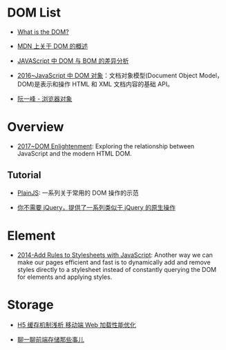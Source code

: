# DOM List

- [What is the DOM?](https://css-tricks.com/dom/)

- [MDN 上关于 DOM 的概述](https://developer.mozilla.org/zh-CN/docs/Web/API/Document_Object_Model/Introduction)

- [JAVAScript 中 DOM 与 BOM 的差异分析](http://www.cnblogs.com/fjner/p/5892325.html)

- [2016~JavaScript 中 DOM 对象](https://parg.co/bOa)：文档对象模型(Document Object Model，DOM)是表示和操作 HTML 和 XML 文档内容的基础 API。

- [阮一峰 - 浏览器对象](http://javascript.ruanyifeng.com/bom/engine.html#)

# Overview

- [2017~DOM Enlightenment](http://domenlightenment.com/#3.1): Exploring the relationship between JavaScript and the modern HTML DOM.

## Tutorial

- [PlainJS](https://plainjs.com/javascript/selecting/): 一系列关于常用的 DOM 操作的示范

- [你不需要 jQuery，提供了一系列类似于 jQuery 的原生操作](http://youmightnotneedjquery.com/)

# Element

- [2014-Add Rules to Stylesheets with JavaScript](https://davidwalsh.name/add-rules-stylesheets): Another way we can make our pages efficient and fast is to dynamically add and remove styles directly to a stylesheet instead of constantly querying the DOM for elements and applying styles.

# Storage

- [H5 缓存机制浅析 移动端 Web 加载性能优化](http://segmentfault.com/a/1190000004132566)

- [聊一聊前端存储那些事儿](http://mp.weixin.qq.com/s?__biz=MzA4ODIxMzg5MQ==&mid=2653995942&idx=1&sn=87f21b6412eeede0d5ee7dc2f6e153d2&scene=23&srcid=07289ghBMh6Cv1zfwS12xfDu#rd)
